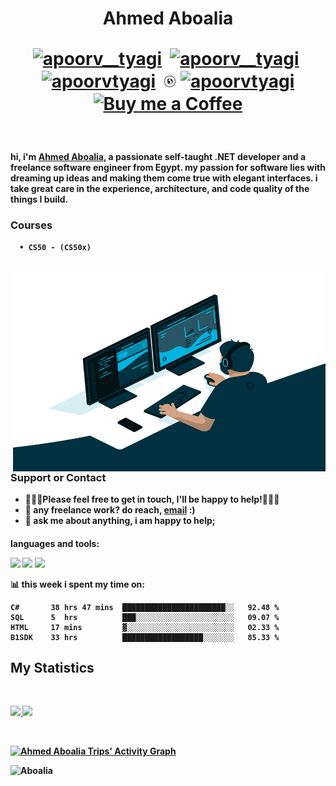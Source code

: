 <h1 align="center">
  <b> Ahmed Aboalia <p align="center">
        
 
<a href="https://twitter.com/engAbo3lia" target="blank"><img align="center" src="https://cdn.jsdelivr.net/npm/simple-icons@3.0.1/icons/facebook.svg" alt="apoorv__tyagi" height="20" width="20" /></a>&nbsp;
    <a href="https://Facebook.com/eng.Abo3lia" target="blank"><img align="center" src="https://cdn.jsdelivr.net/npm/simple-icons@3.0.1/icons/twitter.svg" alt="apoorv__tyagi" height="20" width="20" /></a>&nbsp;
<a href="https://www.linkedin.com/in/engabo3lia/" target="blank"><img align="center" src="https://cdn.jsdelivr.net/npm/simple-icons@3.0.1/icons/linkedin.svg" alt="apoorvtyagi" height="20" width="20" /></a>&nbsp;
     <a href="https://hashnode.com/@engAbo3lia" target="blank"><img align="center" src="https://github.com/EngAbo3lia/EngAbo3lia/blob/main/www.png" alt="apoorvtyagi" height="20" width="20" /></a>
<a href="https://hashnode.com/@engAbo3lia" target="blank"><img align="center" src="https://cdn.jsdelivr.net/npm/simple-icons@3.0.1/icons/hashnode.svg" alt="apoorvtyagi" height="20" width="20" /></a>
<a href="https://www.buymeacoffee.com/engAbo3lia"><img align="center" alt="Buy me a Coffee" width="22px" src="https://cdn.jsdelivr.net/npm/simple-icons@3.0.1/icons/buymeacoffee.svg" /></a>
   
        
</p></h1><br />
      


hi, i'm [Ahmed Aboalia](https://Aboalia.com/), a passionate self-taught .NET developer and a freelance software engineer from Egypt. my passion for software lies with dreaming up ideas and making them come true with elegant interfaces. i take great care in the experience, architecture, and code quality of the things I build.

### Courses 
      • CS50 - (CS50x)
<br/>
  <img align="right" alt="GIF" src="https://raw.githubusercontent.com/EngAbo3lia/EngAbo3lia/master/code.gif?raw=true" width="500" height="320" />
  
### Support or Contact

- 👨🏻‍💻Please feel free to get in touch, I'll be happy to help!💁🏻‍♂️
- 💼 any freelance work? do reach, [email](mailto:Ahmed.Aboalia2015@gmail.com) :)
- 💬 ask me about anything, i am happy to help;
  
####
  <!-- <a href="https://Facebook.com/Eng.Abo3lia" target="_blank"><img src="https://github.com/EngAbo3lia/EngAbo3lia/blob/main/fb.png" alt="Facebook" width="30"></a>
<a href="https://twitter.com/engAbo3lia" target="_blank"><img src="https://github.com/EngAbo3lia/EngAbo3lia/blob/main/tw.png" alt="Twitter" width="30"></a>
<a href="https://www.instagram.com/engabo3lia/" target="_blank"><img src="https://github.com/EngAbo3lia/EngAbo3lia/blob/main/ig.png" alt="Instagram" width="30"></a>
<a href="https://www.linkedin.com/in/engabo3lia/" target="_blank"><img src="https://github.com/EngAbo3lia/EngAbo3lia/blob/main/in.png" alt="LinkedIn" width="30"></a>
<a href="https://github.com/engabo3lia" target="_blank"><img src="https://github.com/EngAbo3lia/EngAbo3lia/blob/main/git.png" alt="GitHub" width="30"></a>
<a href="https://engabo3lia.github.io/" target="_blank"><img src="https://github.com/EngAbo3lia/EngAbo3lia/blob/main/www.png" alt="Website" width="30"></a>
-->
  

**languages and tools:**  

<code><img height="26" src="https://cdn.jsdelivr.net/npm/simple-icons@3.0.1/icons/csharp.svg"></code>
<code><img height="26" src="https://cdn.jsdelivr.net/npm/simple-icons@3.0.1/icons/cplusplus.svg"></code>
<code><img height="26" src="https://cdn.jsdelivr.net/npm/simple-icons@3.0.1/icons/github.svg"></code>

📊 **this week i spent my time on:**
<!--START_SECTION:waka-->

```text
C#       38 hrs 47 mins  ███████████████████████░░   92.48 %
SQL      5  hrs          ███░░░░░░░░░░░░░░░░░░░░░░   09.07 %
HTML     17 mins         ▓░░░░░░░░░░░░░░░░░░░░░░░░   02.33 %
B1SDK    33 hrs          ██████████████████░░░░░░░   85.33 %
```

<!--END_SECTION:waka-->



## My Statistics

<br/>
<p align="left">
  <a href="https://Aboalia.com">
  <img width="49.5%" src="https://github-readme-stats.vercel.app/api?username=ENGAbo3lia&show_icons=true&theme=gruvbox&hide_border=true" />
    <img width="49.5%" src="https://github-readme-streak-stats.herokuapp.com/?user=ENGAbo3lia&theme=gruvbox&hide_border=true" />
  </a>
</p>
<br>

[![Ahmed Aboalia Trips' Activity Graph](https://activity-graph.herokuapp.com/graph?username=abhigyantrips&custom_title=Ahmed%20Aboalia%20Trips's%20Contribution%20Graph&theme=gruvbox&bg_color=282828&hide_border=true&line=d1a01f&point=c58545)](https://Aboalia.com)

<p align="left"> <img src="https://komarev.com/ghpvc/?username=nakulbhati&color=brightgreen" alt="Aboalia" /> </p>

